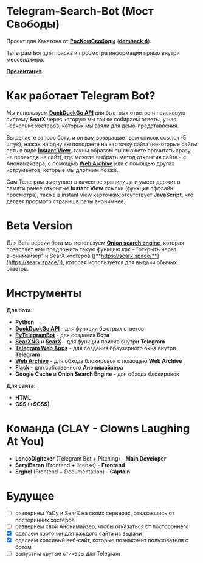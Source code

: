 # Telegram-Search-Bot (Мост Свободы)
Проект для Хакатона от [**РосКомСвободы**](https://roskomsvoboda.org/) ([**demhack 4**](https://demhack.ru/)).

Телеграм Бот для поиска и просмотра информации прямо внутри мессенджера.

[**Презентация**](https://prezi.com/view/G3njJpYCAbd5TfYvoowI/)

# Как работает Telegram Bot?
Мы используем [**DuckDuckGo API**](https://api.duckduckgo.com/api) для быстрых ответов и поисковую систему **SearX** через которую мы также собираем ответы, у нас несколько хостеров, которых мы взяли для демо-представления. 

Вы делаете запрос боту, и он вам возвращает вам список ссылок (5 штук), нажав на одну вы поподаете на карточку сайта (некоторые сайты есть в виде [**Instant View**](https://instantview.telegram.org/), таким образом вы сможете прочитать сразу, не переходя на сайт), где можете выбрать метод открытия сайта - с Анонимайзера, с помощью [**Web Archive**](https://archive.org/web/) или с помощью других иструментов, которые мы дполним позже.

Сам Телеграм выступает в качестве хранилища и умеет держит в памяти ранее открытые **Instant View** ссылки (функция оффлайн просмотра), также в instant view карточках отсутствует **JavaScript**, что делает просмотр страниц в разы анонимнее.

# Beta Version
Для Beta версии бота мы используем [**Onion search engine**](https://addons.mozilla.org/ru/firefox/addon/onion-search-engine/), которая позволяет нам предложить такую функцию как - "открыть через анонимайзер" и SearX хостеров ([**https://searx.space/**](https://searx.space/)), которая используется для выдачи обычых ответов. 

# Инструменты
**Для бота:**
- **Python**
- [**DuckDuckGo API**](https://api.duckduckgo.com/api) - для функции быстрых ответов
- [**PyTelegramBot**](https://github.com/eternnoir/pyTelegramBotAPI) - для создания **Бота**
- [**SearXNG**](https://github.com/searxng/searxng) и [**SearX**](https://github.com/searx/searx) - для функции поиска внутри **Telegram**
- [**Telegram Web Apps**](https://core.telegram.org/bots) - для создания браузерного окна внутри **Telegram**
- [**Web Archive**](https://archive.org/web/) - для обхода блокировок с помощью **Web Archive**
- [**Flask**](https://github.com/pallets/flask) - для собственного **Анонимайзера** 
- **Google Cache** и **Onion Search Engine** - для обхода блокировок

**Для сайта:** 
- **HTML**
- **CSS (+SCSS)**

# Команда (CLAY - Clowns Laughing At You)
- **LencoDigitexer** (Telegram Bot + Pitching) - **Main Developer** 
- **SeryiBaran** (Frontend + license) - **Frontend**
- **Erghel** (Frontend + Documentation) - **Captain**

# Будущее
- [ ] развернем YaCy и SearX на своих серверах, отказавшись от посторинник хостеров 
- [ ] развернем свой Анонимайзер, чтобы отказаться от постороннего 
- [x] сделаем карточки для каждого сайта из выдачи
- [x] сделаем красивый веб-сайт, которые познакомит пользователя с ботом 
- [ ] выпустим крутые стикеры для Telegram 
